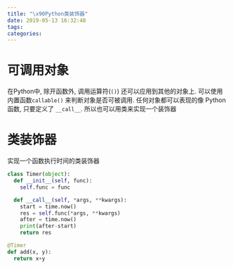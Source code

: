 ```yaml
---
title: "\x90Python类装饰器"
date: 2019-05-13 16:32:48
tags:
categories:
---
```


# 可调用对象
在Python中, 除开函数外, 调用运算符(`()`) 还可以应用到其他的对象上. 可以使用内置函数`callable()` 来判断对象是否可被调用. 任何对象都可以表现的像
Python函数, 只要定义了 `__call__`. 所以也可以用类来实现一个装饰器

# 类装饰器

实现一个函数执行时间的类装饰器

```Python
class Timer(object):
  def __init__(self, func):
    self.func = func

  def __call__(self, *args, **kwargs):
    start = time.now()
    res = self.func(*args, **kwargs)
    after = time.now()
    print(after-start)
    return res

@Timer
def add(x, y):
  return x+y
```




